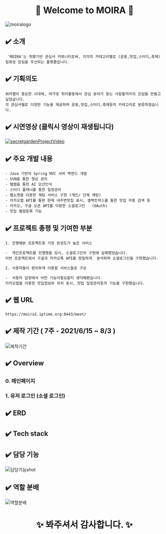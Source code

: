 # <div align="center">:hatched_chick:  Welcome to MOIRA :hatched_chick: </div>
 ![moiralogo](https://user-images.githubusercontent.com/78129881/128320108-a399c821-5969-42ae-95c6-3dd394bf519f.jpg) 

## :heavy_check_mark: 소개
     'MOIRA'는 취향기반 관심사 커뮤니티로써, 각각의 카테고리별로 (운동,맛집,스터디,축제) 일회성 모임을 주선하는 플랫폼입니다.

## :heavy_check_mark: 기획의도
    워라밸이 중요한 시대에, 여가및 취미활동에서 관심 분야가 맞는 사람들끼리의 모임을 만들고 싶었습니다. 
    각 관심사별로 다양한 기능을 제공하며 운동,맛집,스터디,축제등의 카테고리로 분류하였습니다.

## :heavy_check_mark: 시연영상  (클릭시 영상이 재생됩니다)
[![secretgardenProjectVideo](https://img.youtube.com/vi/qmONs1K2UUc/0.jpg)](https://www.youtube.com/watch?v=qmONs1K2UUc)

## :heavy_check_mark: 주요 개발 내용
    - Java 기반의 Spring MVC 서버 백엔드 개발
    - SVN을 통한 형상 관리
    - 웹캠을 통한 AI 모션인식
    - 스터디 플래너를 통한 일정관리
    - 웹소켓을 이용한 채팅 서비스 구현 (개인/ 단체 채팅)
    - 카카오맵 API를 통한 현재 내주변맛집 표시, 셀렉트박스를 통한 맛집 자동 검색 등
    - 카카오, 구글 오픈 API를 이용한 소셜로그인   (OAuth) 
    - 맛집 별점등록 기능
## :heavy_check_mark: 프로젝트 총평 및 기여한 부분
    1. 진행해본 프로젝트중 가장 완성도가 높은 서비스
 
    -  개인프로젝트를 진행했을 당시, 소셜로그인의 구현에 실패했었습니다. 
    이번 프로젝트에서 구글과 카카오톡 API를 정밀하게  분석하며 소셜로그인을 구현했습니다. 

    2. 사용자들이 편리하게 이용할 서비스들로 구성
 
    -  사용자 입장에서 어떤 기능이필요할지 생각해봤습니다. 
    카카오맵을 이용한 맛집정보와 위치 표시, 맛집 일정관리등의 기능을 구현했습니다.
## :heavy_check_mark: 웹 URL
    https://moira1.iptime.org:8443/meet/
## :heavy_check_mark: 제작 기간 ( 7주 - 2021/6/15 ~ 8/3 )
![제작기간](https://user-images.githubusercontent.com/78129881/128327027-41283cd8-407f-4499-9df5-26e053af5872.jpg)
## :heavy_check_mark: Overview
### 0. 메인페이지

### 1. 유저 로그인 (소셜 로그인)

## :heavy_check_mark: ERD

## :heavy_check_mark: Tech stack

## :heavy_check_mark: 담당 기능
![담당기능shot](https://user-images.githubusercontent.com/78129881/128327825-b828bdb7-1c3d-4bdf-9ec3-dca2b8c9e1cb.jpg)
## :heavy_check_mark: 역할 분배
![역할분배](https://user-images.githubusercontent.com/78129881/128328175-c8569457-6135-4457-8b7a-7140d831eac0.jpg)


 # <div align="center"> :sparkles: 봐주셔서 감사합니다. :sparkles: </div>

